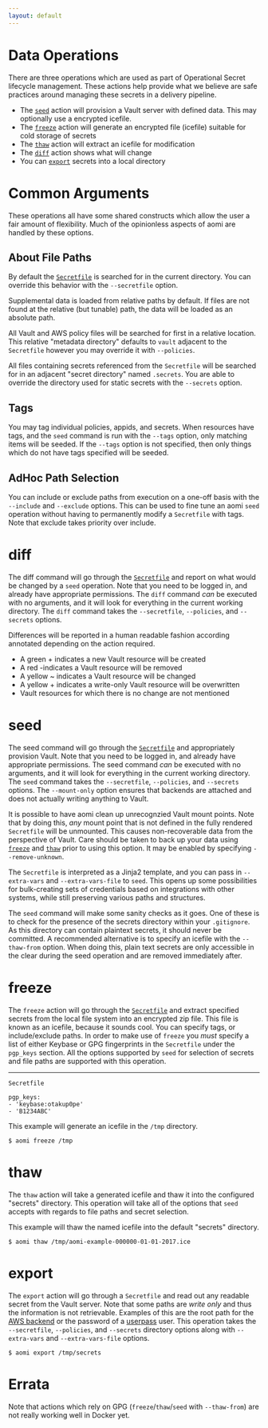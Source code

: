 ```yaml
---
layout: default
---
```


# Data Operations

There are three operations which are used as part of Operational Secret lifecycle management. These actions help provide what we believe are safe practices around managing these secrets in a delivery pipeline.

* The [`seed`]({{site.baseurl}}/data#seed) action will provision a Vault server with defined data. This may optionally use a encrypted icefile.
* The [`freeze`]({{site.baseurl}}/data#freeze) action will generate an encrypted file (icefile) suitable for cold storage of secrets
* The [`thaw`]({{site.baseurl}}/data#thaw) action will extract an icefile for modification
* The [`diff`]({{site.baseurl}}/data#diff) action shows what will change
* You can [`export`]({{site.baseurl}}/data#export) secrets into a local directory

# Common Arguments

These operations all have some shared constructs which allow the user a fair amount of flexibility. Much of the opinionless aspects of aomi are handled by these options.

## About File Paths

By default the [`Secretfile`]({{site.baseurl}}/secretfile) is searched for in the current directory. You can override this behavior with the `--secretfile` option.

Supplemental data is loaded from relative paths by default. If files are not found at the relative (but tunable) path, the data will be loaded as an absolute path.

All Vault and AWS policy files will be searched for first in a relative location. This relative "metadata directory" defaults to `vault` adjacent to the `Secretfile` however you may override it with `--policies`. 

All files containing secrets referenced from the `Secretfile` will be searched for in an adjacent "secret directory" named `.secrets`. You are able to override the directory used for static secrets with the `--secrets` option. 

## Tags

You may tag individual policies, appids, and secrets. When resources have tags, and the `seed` command is run with the `--tags` option, only matching items will be seeded. If the `--tags` option is not specified, then only things which do not have tags specified will be seeded.

## AdHoc Path Selection

You can include or exclude paths from execution on a one-off basis with the `--include` and `--exclude` options. This can be used to fine tune an aomi `seed` operation without having to permanently modify a `Secretfile` with tags. Note that exclude takes priority over include.

# diff

The diff command will go through the [`Secretfile`]({{site.baseurl}}/secretfile) and report on what would be changed by a `seed` operation. Note that you need to be logged in, and already have appropriate permissions. The `diff` command _can_ be executed with no arguments, and it will look for everything in the current working directory. The `diff` command takes the `--secretfile`, `--policies`, and `--secrets` options.

Differences will be reported in a human readable fashion according annotated depending on the action required.

* A green <span color="green">+</span> indicates a new Vault resource will be created
* A red <span color="red">-</span>indicates a Vault resource will be removed
* A yellow <span color="yellow">~</span> indicates a Vault resource will be changed
* A yellow <span color="yellow">+</span> indicates a write-only Vault resource will be overwritten
* Vault resources for which there is no change are not mentioned

# seed

The seed command will go through the [`Secretfile`]({{site.baseurl}}/secretfile) and appropriately provision Vault. Note that you need to be logged in, and already have appropriate permissions. The seed command _can_ be executed with no arguments, and it will look for everything in the current working directory. The `seed` command takes the `--secretfile`, `--policies`, and `--secrets` options. The `--mount-only` option ensures that backends are attached and does not actually writing anything to Vault.

It is possible to have aomi clean up unrecognzied Vault mount points. Note that by doing this, _any_ mount point that is not defined in the fully rendered `Secretfile` will be unmounted. This causes non-recoverable data from the perspective of Vault. Care should be taken to back up your data using [`freeze`]({{site.baseurl}}/data#freeze) and [`thaw`]({{site.baseurl}}/data#thaw) prior to using this option. It may be enabled by specifying `--remove-unknown`.

The `Secretfile` is interpreted as a Jinja2 template, and you can pass in `--extra-vars` and `--extra-vars-file` to `seed`. This opens up some possibilities for bulk-creating sets of credentials based on integrations with other systems, while still preserving various paths and structures.

The `seed` command will make some sanity checks as it goes. One of these is to check for the presence of the secrets directory within your `.gitignore`. As this directory can contain plaintext secrets, it should never be committed. A recommended alternative is to specify an icefile with the `--thaw-from` option. When doing this, plain text secrets are only accessible in the clear during the seed operation and are removed immediately after.

# freeze

The `freeze` action will go through the [`Secretfile`]({{site.baseurl}}/secretfile) and extract specified secrets from the local file system into an encrypted zip file. This file is known as an icefile, because it sounds cool. You can specify tags, or include/exclude paths. In order to make use of `freeze` you _must_ specify a list of either Keybase or GPG fingerprints in the `Secretfile` under the `pgp_keys` section. All the options supported by `seed` for selection of secrets and file paths are supported with this operation.

----

`Secretfile`

```
pgp_keys:
- 'keybase:otakup0pe'
- 'B1234ABC'
```

This example will generate an icefile in the `/tmp` directory.

```
$ aomi freeze /tmp
```

# thaw

The `thaw` action will take a generated icefile and thaw it into the configured "secrets" directory. This operation will take all of the options that `seed` accepts with regards to file paths and secret selection.

This example will thaw the named icefile into the default "secrets" directory.

```
$ aomi thaw /tmp/aomi-example-000000-01-01-2017.ice 
```

# export

The `export` action will go through a `Secretfile` and read out any readable secret from the Vault server. Note that some paths are _write only_ and thus the information is not retrievable. Examples of this are the root path for the [AWS backend](https://www.vaultproject.io/docs/secrets/aws/) or the password of a [userpass](https://www.vaultproject.io/docs/auth/userpass.html) user. This operation takes the `--secretfile`, `--policies`, and `--secrets` directory options along with `--extra-vars` and `--extra-vars-file` options.

```
$ aomi export /tmp/secrets
```

# Errata

Note that actions which rely on GPG (`freeze`/`thaw`/`seed` with `--thaw-from`) are not really working well in Docker yet.
